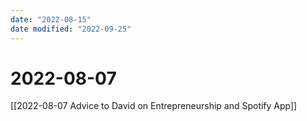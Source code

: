 ```yaml
---
date: "2022-08-15"
date modified: "2022-09-25"
---
```


# 2022-08-07
[[2022-08-07 Advice to David on Entrepreneurship and Spotify App]]

